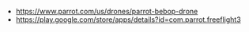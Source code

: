 * https://www.parrot.com/us/drones/parrot-bebop-drone
* https://play.google.com/store/apps/details?id=com.parrot.freeflight3
